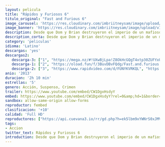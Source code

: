 ```yaml
---
layout: pelicula
title: "Rápidos y Furiosos 6"
titulo_original: "Fast and Furious 6"
image_carousel: 'https://res.cloudinary.com/imbriitneysam/image/upload/v1544055182/rapido6-poster-min.jpg'
image_banner: 'https://res.cloudinary.com/imbriitneysam/image/upload/v1544055183/rapido6-banner-min.jpg'
description: Desde que Dom y Brian destruyeron el imperio de un mafioso y se hicieron con cien millones de dólares, se encuentran en paradero desconocido; no pueden regresar a casa porque la ley los persigue. Entretanto, Hobbs ha seguido la pista por una docena de países a una banda de letales conductores mercenarios, cuyo cerebro cuenta con la inestimable ayuda de la sexy Letty, un viejo amor de Dom que éste daba por muerta.
description_corta: Desde que Dom y Brian destruyeron el imperio de un mafioso y se hicieron con cien millones de dólares, se encuentran en paradero desconocido; no pueden regresar a casa porque la ley los persigue. Entretanto, Hobbs ha seguido la ..
category: 'peliculas'
idioma: 'Latino'
descargas: 'yes'
descargas2:
   descarga-3: ["1", "https://mega.nz/#!UXwBjLpa!Z8OkHcGQgT4xtp30ZUFYxUtsfHseo0zUm-BqITUmbIY", "https://www.google.com/s2/favicons?domain=mega.nz","Mega","https://res.cloudinary.com/imbriitneysam/image/upload/v1541473684/mexico.png", "Latino", "Full HD"]
   descarga-1: ["2", "https://oload.fun/f/3BuvDBvFQdg/Fast.and.furious.6.2013.1080p.extended-dual-lat.mp4", "https://www.google.com/s2/favicons?domain=openload.co","OpenLoad","https://res.cloudinary.com/imbriitneysam/image/upload/v1541473684/mexico.png", "Latino", "Full HD"]
   descarga-2: ["3", "https://www.rapidvideo.com/d/FUNYKVRKQL", "https://www.google.com/s2/favicons?domain=www.rapidvideo.com","RapidVideo","https://res.cloudinary.com/imbriitneysam/image/upload/v1541473684/mexico.png", "Latino", "Full HD"]
anio: '2013'
duracion: '2h 10 min'
estrellas: '5'
genero: Acción, Suspenso, Crimen
trailer: https://www.youtube.com/embed/CW1DgxHsdyY
embed: https://www.youtube.com/embed/CW1DgxHsdyY?rel=0&amp;hd=1&border=0&wmode=opaque&enablejsapi=1&modestbranding=1&controls=1&showinfo=1
sandbox: allow-same-origin allow-forms
reproductor: fembed
clasificacion: '+10'
calidad: 'Full HD'
reproductores: ["https://api.cuevana3.io/rr/gd.php?h=ek5lbm9xYWNrS0xJMVp5b21KREk0dFBLbjVkaHhkRGdrOG1jbnBpUnhhS1ZwbzJibHJlbDJjK21yV1dLdDhlMXhyMThZcU96c2F2Y3VwK0laY2VqM2FpU3FadVkyUT09"]
tags:
- Accion
twitter_text: Rápidos y Furiosos 6
introduction: Desde que Dom y Brian destruyeron el imperio de un mafioso y se hicieron con cien millones de dólares, se encuentran en paradero desconocido; no pueden regresar a casa porque la ley los persigue. Entretanto, Hobbs ha seguido la ..
---
```












